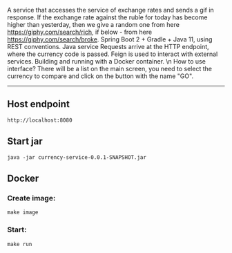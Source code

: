 
A service that accesses the service of exchange rates and sends a gif in response.
If the exchange rate against the ruble for today has become higher than yesterday,
then we give a random one from here https://giphy.com/search/rich,
if below - from here https://giphy.com/search/broke.
Spring Boot 2 + Gradle + Java 11, using REST conventions.
Java service Requests arrive at the HTTP endpoint, where the currency code is passed.
Feign is used to interact with external services.
Building and running with a Docker container.
\n
How to use interface?
There will be a list on the main screen, you need to select the currency to compare
and click on the button with the name "GO".
***
## Host endpoint
```
http://localhost:8080
```
## Start jar
```
java -jar currency-service-0.0.1-SNAPSHOT.jar
```
## Docker
### Create image:
```
make image
```
### Start:
```
make run
```